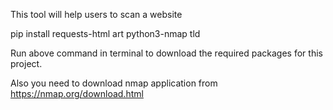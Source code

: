 <p class="has-line-data" data-line-start="0" data-line-end="1">This tool will help users to scan a website</p>

pip install requests-html art python3-nmap tld

Run above command in terminal to download the required packages for this project.

Also you need to download nmap application from https://nmap.org/download.html